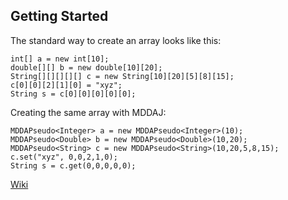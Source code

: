 ## Getting Started
The standard way to create an array looks like this:

    int[] a = new int[10];
    double[][] b = new double[10][20];
    String[][][][][] c = new String[10][20][5][8][15];
    c[0][0][2][1][0] = "xyz";
    String s = c[0][0][0][0][0];

Creating the same array with MDDAJ:

    MDDAPseudo<Integer> a = new MDDAPseudo<Integer>(10);
    MDDAPseudo<Double> b = new MDDAPseudo<Double>(10,20);
    MDDAPseudo<String> c = new MDDAPseudo<String>(10,20,5,8,15);
    c.set("xyz", 0,0,2,1,0);
    String s = c.get(0,0,0,0,0);

[Wiki][wiki]

  [wiki]: http://github.com/timaschew/MDAAJ/wiki
